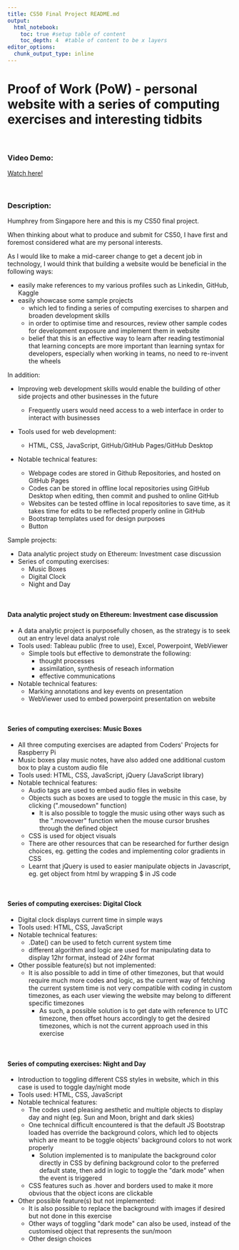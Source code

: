 ```yaml
---
title: CS50 Final Project README.md
output: 
  html_notebook:
    toc: true #setup table of content
    toc_depth: 4  #table of content to be x layers
editor_options: 
  chunk_output_type: inline
---
```


# Proof of Work (PoW) - personal website with a series of computing exercises and interesting tidbits

<br />

### Video Demo: 
[Watch here!](https://www.youtube.com/watch?v=7qZsX3_R2d0&t=33s)

<br />

### Description:
Humphrey from Singapore here and this is my CS50 final project.

When thinking about what to produce and submit for CS50, I have first and foremost considered what are my personal interests.

As I would like to make a mid-career change to get a decent job in technology,
I would think that building a website would be beneficial in the following ways:

- easily make references to my various profiles such as Linkedin, GitHub, Kaggle
- easily showcase some sample projects
  - which led to finding a series of computing exercises to sharpen and broaden development skills
  - in order to optimise time and resources, review other sample codes for development exposure and implement them in website
  - belief that this is an effective way to learn after reading testimonial that learning concepts are more important than learning syntax for developers, especially when working in teams, no need to re-invent the wheels

In addition:

- Improving web development skills would enable the building of other side projects and other businesses in the future
  - Frequently users would need access to a web interface in order to interact with businesses

- Tools used for web development:
  - HTML, CSS, JavaScript, GitHub/GitHub Pages/GitHub Desktop
  
- Notable technical features:
  - Webpage codes are stored in Github Repositories, and hosted on GitHub Pages
  - Codes can be stored in offline local repositories using GitHub Desktop when editing, then commit and pushed to online GitHub
  - Websites can be tested offline in local repositories to save time, as it takes time for edits to be reflected properly online in GitHub
  - Bootstrap templates used for design purposes
  - Button


Sample projects:

- Data analytic project study on Ethereum: Investment case discussion
- Series of computing exercises:
  - Music Boxes
  - Digital Clock
  - Night and Day

<br />

#### Data analytic project study on Ethereum: Investment case discussion
- A data analytic project is purposefully chosen, as the strategy is to seek out an entry level data analyst role
- Tools used: Tableau public (free to use), Excel, Powerpoint, WebViewer 
  - Simple tools but effective to demonstrate the following:
    - thought processes
    - assimilation, synthesis of reseach information
    - effective communications
- Notable technical features:
  - Marking annotations and key events on presentation
  - WebViewer used to embed powerpoint presentation on website

<br />

#### Series of computing exercises: Music Boxes
- All three computing exercises are adapted from Coders' Projects for Raspberry Pi
- Music boxes play music notes, have also added one additional custom box to play a custom audio file
- Tools used: HTML, CSS, JavaScript, jQuery (JavaScript library)
- Notable technical features:
  - Audio tags are used to embed audio files in website
  - Objects such as boxes are used to toggle the music in this case, by clicking (".mousedown" function)
    - It is also possible to toggle the music using other ways such as the ".moveover" function when the mouse cursor brushes through the defined object
  - CSS is used for object visuals
  - There are other resources that can be researched for further design choices, eg. getting the codes and implementing color gradients in CSS
  - Learnt that jQuery is used to easier manipulate objects in Javascript, eg. get object from html by wrapping $ in JS code

<br />
  
#### Series of computing exercises: Digital Clock
- Digital clock displays current time in simple ways
- Tools used: HTML, CSS, JavaScript
- Notable technical features:
  - .Date() can be used to fetch current system time
  - different algorithm and logic are used for manipulating data to display 12hr format, instead of 24hr format
- Other possible feature(s) but not implemented:
  - It is also possible to add in time of other timezones, but that would require much more codes and logic, as the current way of fetching the current system time is not very compatible with coding in custom timezones, as each user viewing the website may belong to different specific timezones
    - As such, a possible solution is to get date with reference to UTC timezone, then offset hours accordingly to get the desired timezones, which is not the current approach used in this exercise

<br />
  
#### Series of computing exercises: Night and Day
- Introduction to toggling different CSS styles in website, which in this case is used to toggle day/night mode
- Tools used: HTML, CSS, JavaScript
- Notable technical features:
  - The codes used pleasing aesthetic and multiple objects to display day and night (eg. Sun and Moon, bright and dark skies)
  - One technical difficult encountered is that the default JS Bootstrap loaded has override the background colors, which led to objects which are meant to be toggle objects' background colors to not work properly
    - Solution implemented is to manipulate the background color directly in CSS by defining background color to the preferred default state, then add in logic to toggle the "dark mode" when the event is triggered
  - CSS features such as .hover and borders used to make it more obvious that the object icons are clickable
- Other possible feature(s) but not implemented:
  - It is also possible to replace the background with images if desired but not done in this exercise
  - Other ways of toggling "dark mode" can also be used, instead of the customised object that represents the sun/moon
  - Other design choices
